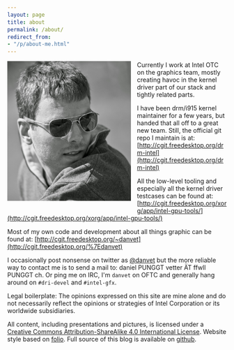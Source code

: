 ```yaml
---
layout: page
title: about
permalink: /about/
redirect_from:
- "/p/about-me.html"
---
```


<a
href="/img/bw.jpg"
imageanchor="1" style="clear: left; float: left; margin-bottom: 1em;
margin-right: 1em;"><img alt="Daniel Vetter" border="0" height="320"
src="/img/bw.jpg"
title="" width="284" /></a>

Currently I work at Intel OTC on the graphics team,
mostly creating havoc in the kernel driver part of our stack and tightly related
parts.

I have been drm/i915 kernel maintainer for a few years, but handed that all off
to a great new team. Still, the official git repo I maintain is at:
[http://cgit.freedesktop.org/drm-intel](http://cgit.freedesktop.org/drm-intel)

All the low-level tooling and especially all the kernel driver testcases can be
found at:
[http://cgit.freedesktop.org/xorg/app/intel-gpu-tools/](http://cgit.freedesktop.org/xorg/app/intel-gpu-tools/)

Most of my own code and development about all things graphic can be found at:
[http://cgit.freedesktop.org/~danvet](http://cgit.freedesktop.org/%7Edanvet)

I occasionally post nonsense on twitter as [@danvet](https://twitter.com/danvet)
but the more reliable way to contact me is to send a mail to: daniel PUNGGT
vetter ÄT ffwll PUNGGT ch. Or ping me on IRC, I'm `danvet` on OFTC and
generally hang around on `#dri-devel` and `#intel-gfx`.

Legal boilerplate: The opinions expressed on this site are mine alone and do not
necessarily reflect the opinions or strategies of Intel Corporation or its
worldwide subsidiaries.&nbsp;

All content, including presentations and pictures, is licensed under a [Creative
Commons Attribution-ShareAlike 4.0 International
License](http://creativecommons.org/licenses/by-sa/4.0/). Website style based on
[folio](http://jekyllthemes.org/themes/folio/). Full source of this blog is
available on [github](https://github.com/danvet/danvet.github.io).

